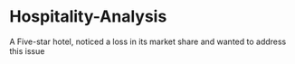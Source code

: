# Hospitality-Analysis
A Five-star hotel, noticed a loss in its market share and wanted to address this issue
